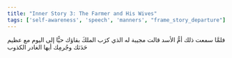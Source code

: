```yaml
---
title: "Inner Story 3: The Farmer and His Wives"
tags: ['self-awareness', 'speech', 'manners', "frame_story_departure"]
---
```


 فلمَّا سمعت ذلك أمُّ الأسد قالت مجيبة له الذي كرَب الملكَ بقاؤك حيًّا إلى اليوم مع عظيم حَدَثك وجُرمِك أيها الغادر الكذوب
